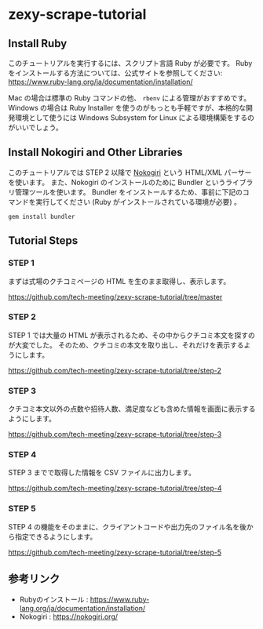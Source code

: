 zexy-scrape-tutorial
====

Install Ruby
----

このチュートリアルを実行するには、スクリプト言語 Ruby が必要です。
Ruby をインストールする方法については、公式サイトを参照してください: https://www.ruby-lang.org/ja/documentation/installation/

Mac の場合は標準の Ruby コマンドの他、 `rbenv` による管理がおすすめです。
Windows の場合は Ruby Installer を使うのがもっとも手軽ですが、本格的な開発環境として使うには Windows Subsystem for Linux による環境構築をするのがいいでしょう。

Install Nokogiri and Other Libraries
----

このチュートリアルでは STEP 2 以降で [Nokogiri](https://nokogiri.org/) という HTML/XML パーサーを使います。
また、Nokogiri のインストールのために Bundler というライブラリ管理ツールを使います。
Bundler をインストールするため、事前に下記のコマンドを実行してください (Ruby がインストールされている環境が必要) 。

```
gem install bundler
```

Tutorial Steps
----

### STEP 1

まずは式場のクチコミページの HTML を生のまま取得し、表示します。

https://github.com/tech-meeting/zexy-scrape-tutorial/tree/master

### STEP 2

STEP 1 では大量の HTML が表示されるため、その中からクチコミ本文を探すのが大変でした。
そのため、クチコミの本文を取り出し、それだけを表示するようにします。

https://github.com/tech-meeting/zexy-scrape-tutorial/tree/step-2

### STEP 3

クチコミ本文以外の点数や招待人数、満足度なども含めた情報を画面に表示するようにします。

https://github.com/tech-meeting/zexy-scrape-tutorial/tree/step-3

### STEP 4

STEP 3 までで取得した情報を CSV ファイルに出力します。

https://github.com/tech-meeting/zexy-scrape-tutorial/tree/step-4

### STEP 5

STEP 4 の機能をそのままに、クライアントコードや出力先のファイル名を後から指定できるようにします。

https://github.com/tech-meeting/zexy-scrape-tutorial/tree/step-5


参考リンク
----

- Rubyのインストール : https://www.ruby-lang.org/ja/documentation/installation/
- Nokogiri : https://nokogiri.org/
